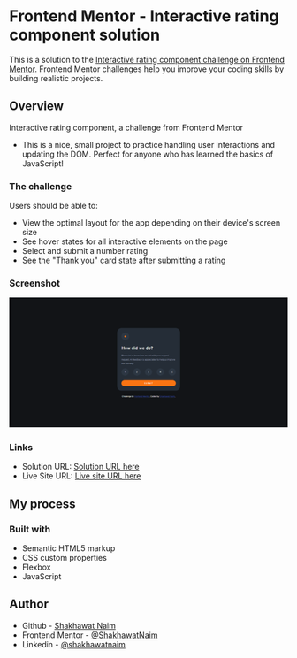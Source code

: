 # Frontend Mentor - Interactive rating component solution

This is a solution to the [Interactive rating component challenge on Frontend Mentor](https://www.frontendmentor.io/challenges/interactive-rating-component-koxpeBUmI). Frontend Mentor challenges help you improve your coding skills by building realistic projects.

## Overview

Interactive rating component, a challenge from Frontend Mentor

- This is a nice, small project to practice handling user interactions and updating the DOM. Perfect for anyone who has learned the basics of JavaScript!

### The challenge

Users should be able to:

- View the optimal layout for the app depending on their device's screen size
- See hover states for all interactive elements on the page
- Select and submit a number rating
- See the "Thank you" card state after submitting a rating

### Screenshot

![](./design/screenshot/screenshot.png)

### Links

- Solution URL: [Solution URL here](https://github.com/ShakhawatNaim/Interactive-rating-component.git)
- Live Site URL: [Live site URL here](https://shakhawatnaim.github.io/Interactive-rating-component/)

## My process

### Built with

- Semantic HTML5 markup
- CSS custom properties
- Flexbox
- JavaScript

## Author

- Github - [Shakhawat Naim](https://github.com/ShakhawatNaim)
- Frontend Mentor - [@ShakhawatNaim](https://www.frontendmentor.io/profile/ShakhawatNaim)
- Linkedin - [@shakhawatnaim](https://www.linkedin.com/in/shakhawatnaim/)
